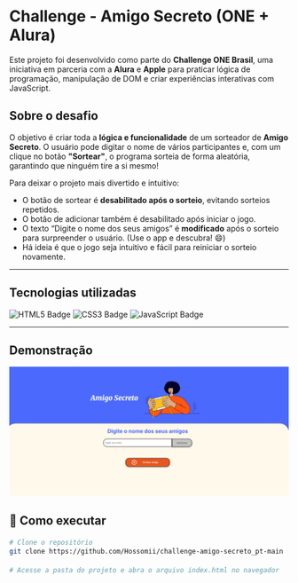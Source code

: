 # Challenge - Amigo Secreto (ONE + Alura)

Este projeto foi desenvolvido como parte do **Challenge ONE Brasil**, uma iniciativa em parceria com a **Alura** e **Apple** para praticar lógica de programação, manipulação de DOM e criar experiências interativas com JavaScript.

## Sobre o desafio

O objetivo é criar toda a **lógica e funcionalidade** de um sorteador de **Amigo Secreto**. O usuário pode digitar o nome de vários participantes e, com um clique no botão **"Sortear"**, o programa sorteia de forma aleatória, garantindo que ninguém tire a si mesmo!

Para deixar o projeto mais divertido e intuitivo:
- O botão de sortear é **desabilitado após o sorteio**, evitando sorteios repetidos.
- O botão de adicionar também é desabilitado após iniciar o jogo.
- O texto “Digite o nome dos seus amigos” é **modificado** após o sorteio para surpreender o usuário. (Use o app e descubra! 😄)
- Há ideia é que o jogo seja intuitivo e fácil para reiniciar o sorteio novamente.

---

## Tecnologias utilizadas

<p>
  <img src="https://img.shields.io/badge/HTML5-E34F26?style=for-the-badge&logo=html5&logoColor=white" alt="HTML5 Badge" />
  <img src="https://img.shields.io/badge/CSS3-1572B6?style=for-the-badge&logo=css3&logoColor=white" alt="CSS3 Badge" />
  <img src="https://img.shields.io/badge/JavaScript-F7DF1E?style=for-the-badge&logo=javascript&logoColor=black" alt="JavaScript Badge" />
</p>

---

## Demonstração

<p align="center">
  <img src="assets/bannergithub.png" alt="preview do projeto" width="600">
</p

---

## 📂 Como executar

```bash
# Clone o repositório
git clone https://github.com/Hossomii/challenge-amigo-secreto_pt-main

# Acesse a pasta do projeto e abra o arquivo index.html no navegador
